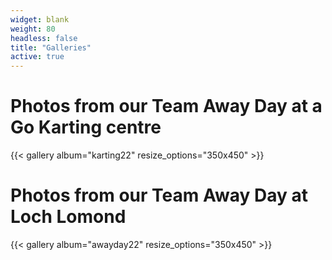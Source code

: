 ```yaml
---
widget: blank
weight: 80
headless: false
title: "Galleries"
active: true  
---
```

<h1> Photos from our Team Away Day at a Go Karting centre </h1>
{{< gallery album="karting22" resize_options="350x450" >}}

<h1> Photos from our Team Away Day at Loch Lomond </h1>
{{< gallery album="awayday22" resize_options="350x450" >}}